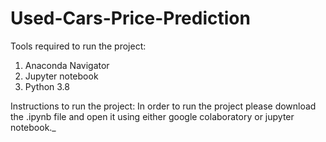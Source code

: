 # Used-Cars-Price-Prediction

Tools required to run the project:
1) Anaconda Navigator
2) Jupyter notebook
3) Python 3.8

Instructions to run the project:
In order to run the project please download the .ipynb file and open it using either google colaboratory or jupyter notebook._
